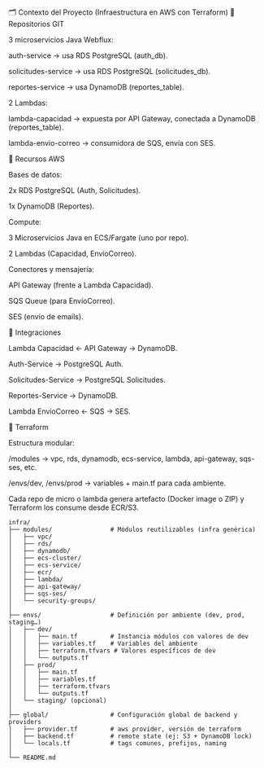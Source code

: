 🗂️ Contexto del Proyecto (Infraestructura en AWS con Terraform)
🔹 Repositorios GIT

3 microservicios Java Webflux:

auth-service → usa RDS PostgreSQL (auth_db).

solicitudes-service → usa RDS PostgreSQL (solicitudes_db).

reportes-service → usa DynamoDB (reportes_table).

2 Lambdas:

lambda-capacidad → expuesta por API Gateway, conectada a DynamoDB (reportes_table).

lambda-envio-correo → consumidora de SQS, envía con SES.

🔹 Recursos AWS

Bases de datos:

2x RDS PostgreSQL (Auth, Solicitudes).

1x DynamoDB (Reportes).

Compute:

3 Microservicios Java en ECS/Fargate (uno por repo).

2 Lambdas (Capacidad, EnvíoCorreo).

Conectores y mensajería:

API Gateway (frente a Lambda Capacidad).

SQS Queue (para EnvíoCorreo).

SES (envío de emails).

🔹 Integraciones

Lambda Capacidad ← API Gateway → DynamoDB.

Auth-Service → PostgreSQL Auth.

Solicitudes-Service → PostgreSQL Solicitudes.

Reportes-Service → DynamoDB.

Lambda EnvíoCorreo ← SQS → SES.

🔹 Terraform

Estructura modular:

/modules → vpc, rds, dynamodb, ecs-service, lambda, api-gateway, sqs-ses, etc.

/envs/dev, /envs/prod → variables + main.tf para cada ambiente.

Cada repo de micro o lambda genera artefacto (Docker image o ZIP) y Terraform los consume desde ECR/S3.
```batch
infra/
├── modules/                # Módulos reutilizables (infra genérica)
│   ├── vpc/
│   ├── rds/
│   ├── dynamodb/
│   ├── ecs-cluster/
│   ├── ecs-service/
│   ├── ecr/
│   ├── lambda/
│   ├── api-gateway/
│   ├── sqs-ses/
│   └── security-groups/
│
├── envs/                   # Definición por ambiente (dev, prod, staging…)
│   ├── dev/
│   │   ├── main.tf         # Instancia módulos con valores de dev
│   │   ├── variables.tf    # Variables del ambiente
│   │   ├── terraform.tfvars # Valores específicos de dev
│   │   └── outputs.tf
│   ├── prod/
│   │   ├── main.tf
│   │   ├── variables.tf
│   │   ├── terraform.tfvars
│   │   └── outputs.tf
│   └── staging/ (opcional)
│
├── global/                 # Configuración global de backend y providers
│   ├── provider.tf         # aws provider, versión de terraform
│   ├── backend.tf          # remote state (ej: S3 + DynamoDB lock)
│   └── locals.tf           # tags comunes, prefijos, naming
│
└── README.md
```